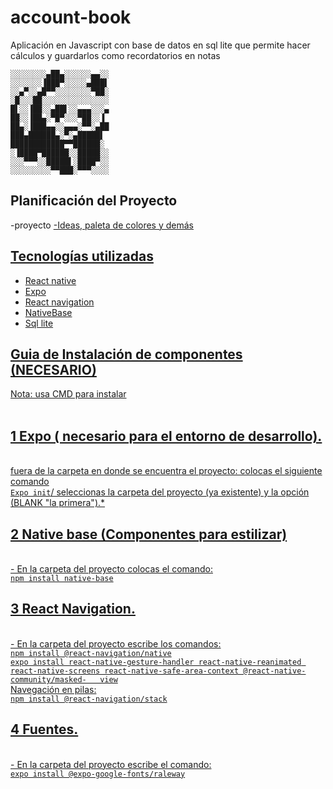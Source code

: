 # account-book

Aplicación en Javascript con base de datos en sql lite que permite hacer cálculos y guardarlos como recordatorios en notas

	░░░░░░░░▄██▄░░░░░░▄▄░░
	░░░░░░░▐███▀░░░░░▄███▌
	░░▄▀░░▄█▀▀░░░░░░░░▀██░
	░█░░░██░░░░░░░░░░░░░░░
	█▌░░▐██░░▄██▌░░▄▄▄░░░▄
	██░░▐██▄░▀█▀░░░▀██░░▐
	██▄░▐███▄▄░░▄▄▄░▀▀░▄██
	███▄██████▄░▀░▄█████▌
	████████████▀▀██████░
	░▐████▀██████░░█████░░
	░░░▀▀▀░░█████▌░████▀░░
	░░░░░░░░░▀▀███░▀▀▀░░░░

## Planificación del Proyecto
-proyecto
<a href="https://github.com/users/EvoraHn/projects/2">
-Ideas, paleta de colores y demás
<a href="https://docs.google.com/document/d/1eANrnAEy3_yFAMUGIyllyRz4586AAFL6VYViMDhNTmM/edit?usp=sharing">
## Tecnologías utilizadas

- React native
- Expo
- React navigation
- NativeBase
- Sql lite

## Guia de Instalación de componentes (NECESARIO)
Nota: usa CMD para instalar               
 <br>
## 1 Expo ( necesario para el entorno de desarrollo).
 <br>
 fuera de la carpeta en donde se encuentra el proyecto:
 colocas el siguiente comando 
 <br>
 <code>Expo init</code>/ seleccionas la carpeta del proyecto
 (ya existente) y la opción (BLANK "la primera").*
 <br>

## 2 Native base (Componentes para estilizar)

 <br>
 - En la carpeta del proyecto colocas el comando:
 <br>
 <code>npm install native-base</code>
 <br>

## 3 React Navigation.

 <br>
 - En la carpeta del proyecto escribe los comandos:
 <br>
 <code>npm install @react-navigation/native</code>
 <br>
 <code>expo install react-native-gesture-handler react-native-reanimated react-native-screens react-native-safe-area-context @react-native-community/masked-   view</code>
 <br>	
 Navegación en pilas:
 <br>
 <code>npm install @react-navigation/stack</code>
 <br>

## 4 Fuentes.

 <br>
 - En la carpeta del proyecto escribe el comando:
 <br>
 <code>expo install @expo-google-fonts/raleway</code>

		
